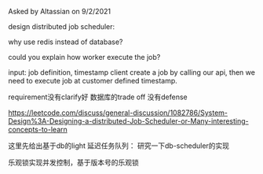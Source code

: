 Asked by Altassian on 9/2/2021

design distributed job scheduler:

why use redis instead of database?

could you explain how worker execute the job?


input:  job definition, timestamp
client create a job by calling our api, then we need to execute job at customer defined timestamp.

requirement没有clarify好
数据库的trade off 没有defense

https://leetcode.com/discuss/general-discussion/1082786/System-Design%3A-Designing-a-distributed-Job-Scheduler-or-Many-interesting-concepts-to-learn


这里先给出基于db的light 延迟任务队列： 研究一下db-scheduler的实现

乐观锁实现并发控制，基于版本号的乐观锁



